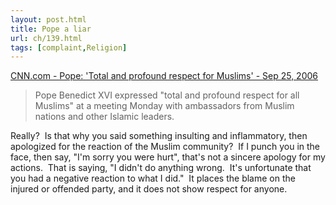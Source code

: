 ```yaml
---
layout: post.html
title: Pope a liar
url: ch/139.html
tags: [complaint,Religion]
---
```

[CNN.com - Pope: 'Total and profound respect for Muslims' - Sep 25, 2006](http://www.cnn.com/2006/WORLD/europe/09/25/pope.muslims/index.html?section=cnn_topstories)

> Pope Benedict XVI expressed "total and profound respect for all Muslims" at a meeting Monday with ambassadors from Muslim nations and other Islamic leaders.

Really?  Is that why you said something insulting and inflammatory, then apologized for the reaction of the Muslim community?  If I punch you in the face, then say, "I'm sorry you were hurt", that's not a sincere apology for my actions.  That is saying, "I didn't do anything wrong.  It's unfortunate that you had a negative reaction to what I did."  It places the blame on the injured or offended party, and it does not show respect for anyone.
